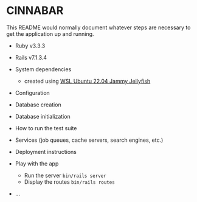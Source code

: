 # CINNABAR

This README would normally document whatever steps are necessary to get the
application up and running.

* Ruby v3.3.3
* Rails v7.1.3.4
* System dependencies
  - created using [WSL Ubuntu 22.04 Jammy Jellyfish](https://gorails.com/setup/ubuntu/22.04)
* Configuration

* Database creation

* Database initialization

* How to run the test suite

* Services (job queues, cache servers, search engines, etc.)

* Deployment instructions

* Play with the app
  - Run the server `bin/rails server`
  - Display the routes `bin/rails routes`

* ...
